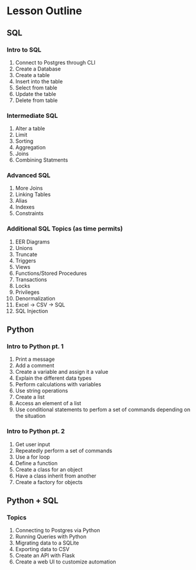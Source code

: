 # Lesson Outline

## SQL

### Intro to SQL

1. Connect to Postgres through CLI
1. Create a Database
1. Create a table
1. Insert into the table
1. Select from table
1. Update the table
1. Delete from table

### Intermediate SQL

1. Alter a table
1. Limit
1. Sorting
1. Aggregation
1. Joins
1. Combining Statments

### Advanced SQL

1. More Joins
1. Linking Tables
1. Alias
1. Indexes
1. Constraints

### Additional SQL Topics (as time permits)

1. EER Diagrams
1. Unions
1. Truncate
1. Triggers
1. Views
1. Functions/Stored Procedures
1. Transactions
1. Locks
1. Privileges
1. Denormalization
1. Excel -> CSV -> SQL
1. SQL Injection

## Python

### Intro to Python pt. 1

1. Print a message
1. Add a comment
1. Create a variable and assign it a value
1. Explain the different data types
1. Perform calculations with variables
1. Use string operations
1. Create a list
1. Access an element of a list
1. Use conditional statements to perfom a set of commands depending on the situation

### Intro to Python pt. 2

1. Get user input
1. Repeatedly perform a set of commands
1. Use a for loop
1. Define a function
1. Create a class for an object
1. Have a class inherit from another
1. Create a factory for objects

## Python + SQL

### Topics

1. Connecting to Postgres via Python
1. Running Queries with Python
1. Migrating data to a SQLite
1. Exporting data to CSV
1. Create an API with Flask
1. Create a web UI to customize automation
